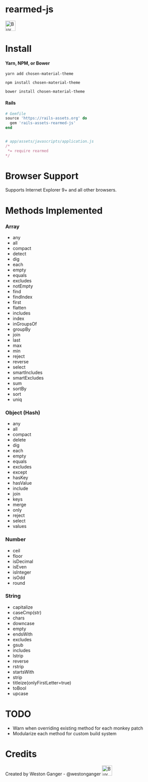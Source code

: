 # rearmed-js
<a href='https://ko-fi.com/A5071NK' target='_blank'><img height='32' style='border:0px;height:32px;' src='https://az743702.vo.msecnd.net/cdn/kofi1.png?v=a' border='0' alt='Buy Me a Coffee' /></a> 

# Install

#### Yarn, NPM, or Bower
```
yarn add chosen-material-theme

npm install chosen-material-theme

bower install chosen-material-theme
```

#### Rails
```ruby
# Gemfile
source 'https://rails-assets.org' do
  gem 'rails-assets-rearmed-js'
end


# app/assets/javascripts/application.js
/*
 *= require rearmed
*/
```

# Browser Support

Supports Internet Explorer 9+ and all other browsers.

# Methods Implemented

### Array

* any
* all
* compact
* detect
* dig
* each
* empty
* equals
* excludes
* notEmpty
* find
* findIndex
* first
* flatten
* includes
* index
* inGroupsOf
* groupBy
* join
* last
* max
* min
* reject
* reverse
* select
* smartIncludes
* smartExcludes
* sum
* sortBy
* sort
* uniq

### Object (Hash)

* any
* all
* compact
* delete
* dig
* each
* empty
* equals
* excludes
* except
* hasKey
* hasValue
* include
* join
* keys
* merge
* only
* reject
* select
* values

### Number

* ceil
* floor
* isDecimal
* isEven
* isInteger
* isOdd
* round

### String

* capitalize
* caseCmp(str)
* chars
* downcase
* empty
* endsWith
* excludes
* gsub
* includes
* lstrip
* reverse
* rstrip
* startsWith
* strip
* titleize(onlyFirstLetter=true)
* toBool
* upcase

# TODO
* Warn when overriding existing method for each monkey patch
* Modularize each method for custom build system


# Credits
Created by Weston Ganger - @westonganger
<a href='https://ko-fi.com/A5071NK' target='_blank'><img height='32' style='border:0px;height:32px;' src='https://az743702.vo.msecnd.net/cdn/kofi1.png?v=a' border='0' alt='Buy Me a Coffee' /></a> 
